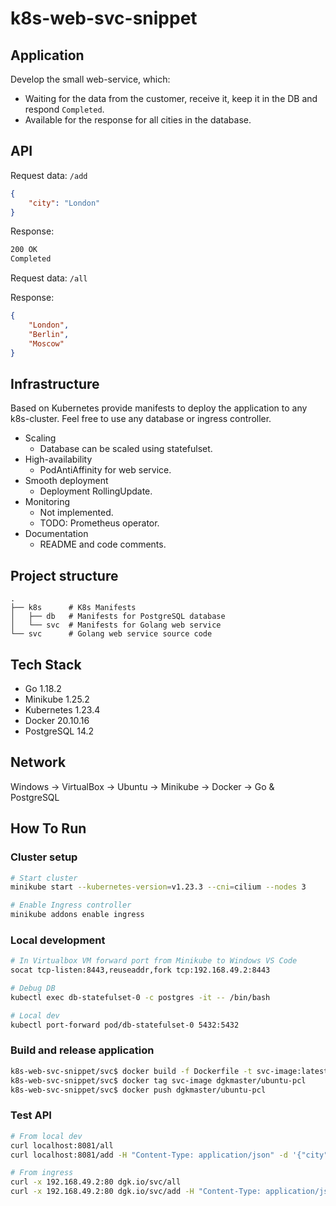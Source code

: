 # k8s-web-svc-snippet

## Application

Develop the small web-service, which:

* Waiting for the data from the customer, receive it, keep it in the DB and respond `Completed`.
* Available for the response for all cities in the database.

## API

Request data: `/add`

```json
{
    "city": "London"
}
```

Response:

```bash
200 OK
Completed
```

Request data: `/all`

Response:

```json
{
    "London",
    "Berlin",
    "Moscow"
}
```

## Infrastructure

Based on Kubernetes provide manifests to deploy the application to any k8s-cluster.
Feel free to use any database or ingress controller.

* Scaling
  * Database can be scaled using statefulset.
* High-availability
  * PodAntiAffinity for web service.
* Smooth deployment
  * Deployment RollingUpdate.
* Monitoring
  * Not implemented.
  * TODO: Prometheus operator.
* Documentation
  * README and code comments.

## Project structure

```tree
.
├── k8s      # K8s Manifests
│   ├── db   # Manifests for PostgreSQL database
│   └── svc  # Manifests for Golang web service
└── svc      # Golang web service source code
```

## Tech Stack

* Go 1.18.2
* Minikube 1.25.2
* Kubernetes 1.23.4
* Docker 20.10.16
* PostgreSQL 14.2

## Network

Windows -> VirtualBox -> Ubuntu -> Minikube -> Docker -> Go & PostgreSQL

## How To Run

### Cluster setup

```bash
# Start cluster
minikube start --kubernetes-version=v1.23.3 --cni=cilium --nodes 3

# Enable Ingress controller
minikube addons enable ingress
```

### Local development

```bash
# In Virtualbox VM forward port from Minikube to Windows VS Code
socat tcp-listen:8443,reuseaddr,fork tcp:192.168.49.2:8443

# Debug DB
kubectl exec db-statefulset-0 -c postgres -it -- /bin/bash

# Local dev
kubectl port-forward pod/db-statefulset-0 5432:5432
```

### Build and release application

```bash
k8s-web-svc-snippet/svc$ docker build -f Dockerfile -t svc-image:latest .
k8s-web-svc-snippet/svc$ docker tag svc-image dgkmaster/ubuntu-pcl
k8s-web-svc-snippet/svc$ docker push dgkmaster/ubuntu-pcl
```

### Test API

```bash
# From local dev
curl localhost:8081/all
curl localhost:8081/add -H "Content-Type: application/json" -d '{"city":"Chicago"}'

# From ingress
curl -x 192.168.49.2:80 dgk.io/svc/all
curl -x 192.168.49.2:80 dgk.io/svc/add -H "Content-Type: application/json" -d '{"city":"Chicago"}'
```
